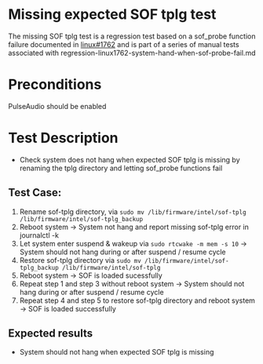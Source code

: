 # Missing expected SOF tplg test
The missing SOF tplg test is a regression test based on a sof_probe function failure documented in [linux#1762](https://github.com/thesofproject/linux/issues/1762) and is part of a series of manual tests associated with regression-linux1762-system-hand-when-sof-probe-fail.md

# Preconditions
PulseAudio should be enabled

# Test Description
* Check system does not hang when expected SOF tplg is missing by renaming the tplg directory and letting sof_probe functions fail

## Test Case:
1. Rename sof-tplg directory, via `sudo mv /lib/firmware/intel/sof-tplg /lib/firmware/intel/sof-tplg_backup`
2. Reboot system -> System not hang and report missing sof-tplg error in journalctl -k
3. Let system enter suspend & wakeup via `sudo rtcwake -m mem -s 10` -> System should not hang during or after suspend / resume cycle
4. Restore sof-tplg directory via `sudo mv /lib/firmware/intel/sof-tplg_backup /lib/firmware/intel/sof-tplg`
5. Reboot system -> SOF is loaded sucessfully
6. Repeat step 1 and step 3 without reboot system -> System should not hang during or after suspend / resume cycle
7. Repeat step 4 and step 5 to restore sof-tplg directory and reboot system -> SOF is loaded successfully

## Expected results
* System should not hang when expected SOF tplg is missing

